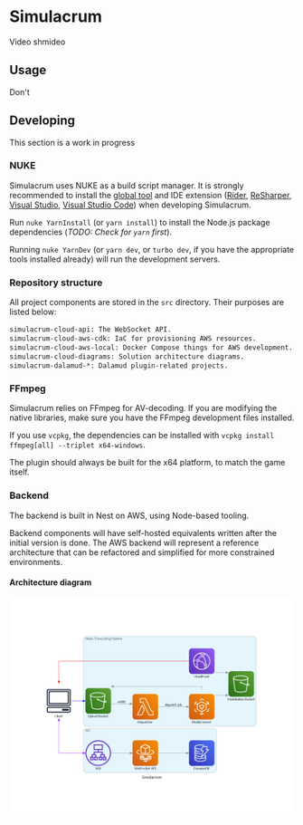 # Simulacrum

Video shmideo

## Usage

Don't

## Developing

This section is a work in progress

### NUKE

Simulacrum uses NUKE as a build script manager. It is strongly recommended to install the
[global tool](https://nuke.build/docs/getting-started/installation/) and IDE extension ([Rider](https://nuke.build/docs/ide/rider/),
[ReSharper](https://nuke.build/docs/ide/resharper/), [Visual Studio](https://nuke.build/docs/ide/visual-studio/),
[Visual Studio Code](https://nuke.build/docs/ide/vscode/)) when developing Simulacrum.

Run `nuke YarnInstall` (or `yarn install`) to install the Node.js package dependencies (*TODO: Check for `yarn` first*).

Running `nuke YarnDev` (or `yarn dev`, or `turbo dev`, if you have the appropriate tools installed already) will run the development
servers.

### Repository structure

All project components are stored in the `src` directory. Their purposes are listed below:

```
simulacrum-cloud-api: The WebSocket API.
simulacrum-cloud-aws-cdk: IaC for provisioning AWS resources.
simulacrum-cloud-aws-local: Docker Compose things for AWS development.
simulacrum-cloud-diagrams: Solution architecture diagrams.
simulacrum-dalamud-*: Dalamud plugin-related projects.
```

### FFmpeg

Simulacrum relies on FFmpeg for AV-decoding. If you are modifying the native libraries, make sure you have the FFmpeg development files installed.

If you use `vcpkg`, the dependencies can be installed with `vcpkg install ffmpeg[all] --triplet x64-windows`.

The plugin should always be built for the x64 platform, to match the game itself.

### Backend

The backend is built in Nest on AWS, using Node-based tooling.

Backend components will have self-hosted equivalents written after the initial version is done. The AWS backend will represent
a reference architecture that can be refactored and simplified for more constrained environments.

#### Architecture diagram

![Architecture diagram](./src/simulacrum-cloud-diagrams/simulacrum/aws.png)
